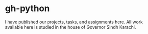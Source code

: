 # gh-python
I have published our projects, tasks, and assignments here. All work available here is studied in the house of Governor Sindh Karachi.
